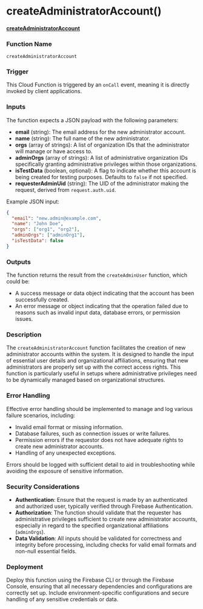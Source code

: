 # createAdministratorAccount()

#### [createAdministratorAccount](https://github.com/yeatmanlab/roar-firebase-functions/blob/e784650492722d24069aa9b0704d1873ea5dafee/gse-roar-admin/functions/src/index.ts#L193)

### Function Name
`createAdministratorAccount`

### Trigger
This Cloud Function is triggered by an `onCall` event, meaning it is directly invoked by client applications.

### Inputs
The function expects a JSON payload with the following parameters:
- **email** (string): The email address for the new administrator account.
- **name** (string): The full name of the new administrator.
- **orgs** (array of strings): A list of organization IDs that the administrator will manage or have access to.
- **adminOrgs** (array of strings): A list of administrative organization IDs specifically granting administrative privileges within those organizations.
- **isTestData** (boolean, optional): A flag to indicate whether this account is being created for testing purposes. Defaults to `false` if not specified.
- **requesterAdminUid** (string): The UID of the administrator making the request, derived from `request.auth.uid`.

Example JSON input:
```json
{
  "email": "new.admin@example.com",
  "name": "John Doe",
  "orgs": ["org1", "org2"],
  "adminOrgs": ["adminOrg1"],
  "isTestData": false
}
```

### Outputs
The function returns the result from the `createAdminUser` function, which could be:
- A success message or data object indicating that the account has been successfully created.
- An error message or object indicating that the operation failed due to reasons such as invalid input data, database errors, or permission issues.

### Description
The `createAdministratorAccount` function facilitates the creation of new administrator accounts within the system. It is designed to handle the input of essential user details and organizational affiliations, ensuring that new administrators are properly set up with the correct access rights. This function is particularly useful in setups where administrative privileges need to be dynamically managed based on organizational structures.

### Error Handling
Effective error handling should be implemented to manage and log various failure scenarios, including:
- Invalid email format or missing information.
- Database failures, such as connection issues or write failures.
- Permission errors if the requestor does not have adequate rights to create new administrator accounts.
- Handling of any unexpected exceptions.

Errors should be logged with sufficient detail to aid in troubleshooting while avoiding the exposure of sensitive information.

### Security Considerations
- **Authentication**: Ensure that the request is made by an authenticated and authorized user, typically verified through Firebase Authentication.
- **Authorization**: The function should validate that the requester has administrative privileges sufficient to create new administrator accounts, especially in regard to the specified organizational affiliations (`adminOrgs`).
- **Data Validation**: All inputs should be validated for correctness and integrity before processing, including checks for valid email formats and non-null essential fields.

### Deployment
Deploy this function using the Firebase CLI or through the Firebase Console, ensuring that all necessary dependencies and configurations are correctly set up. Include environment-specific configurations and secure handling of any sensitive credentials or data.
